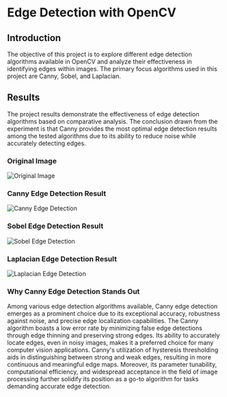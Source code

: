 # Edge Detection with OpenCV

## Introduction

The objective of this project is to explore different edge detection algorithms available in OpenCV and analyze their effectiveness in identifying edges within images. The primary focus algorithms used in this project are Canny, Sobel, and Laplacian.

## Results
The project results demonstrate the effectiveness of edge detection algorithms based on comparative analysis. The conclusion drawn from the experiment is that Canny provides the most optimal edge detection results among the tested algorithms due to its ability to reduce noise while accurately detecting edges.

### Original Image

![Original Image](https://github.com/sarehsoltani/Edge-Detection/assets/23232055/ffed22a6-26ee-4f15-b330-16ddc2509e2f)


### Canny Edge Detection Result

![Canny Edge Detection](https://github.com/sarehsoltani/Edge-Detection/assets/23232055/e09fddb1-5768-46ea-9e1d-25fac195d6a9)


### Sobel Edge Detection Result

![Sobel Edge Detection](https://github.com/sarehsoltani/Edge-Detection/assets/23232055/58851322-3711-4a39-82a9-f4263a012333)


### Laplacian Edge Detection Result

![Laplacian Edge Detection](https://github.com/sarehsoltani/Edge-Detection/assets/23232055/8c1b82c6-ac31-4087-834e-378786f1ecdb)

### Why Canny Edge Detection Stands Out

Among various edge detection algorithms available, Canny edge detection emerges as a prominent choice due to its exceptional accuracy, robustness against noise, and precise edge localization capabilities. The Canny algorithm boasts a low error rate by minimizing false edge detections through edge thinning and preserving strong edges. Its ability to accurately locate edges, even in noisy images, makes it a preferred choice for many computer vision applications. Canny's utilization of hysteresis thresholding aids in distinguishing between strong and weak edges, resulting in more continuous and meaningful edge maps. Moreover, its parameter tunability, computational efficiency, and widespread acceptance in the field of image processing further solidify its position as a go-to algorithm for tasks demanding accurate edge detection.
